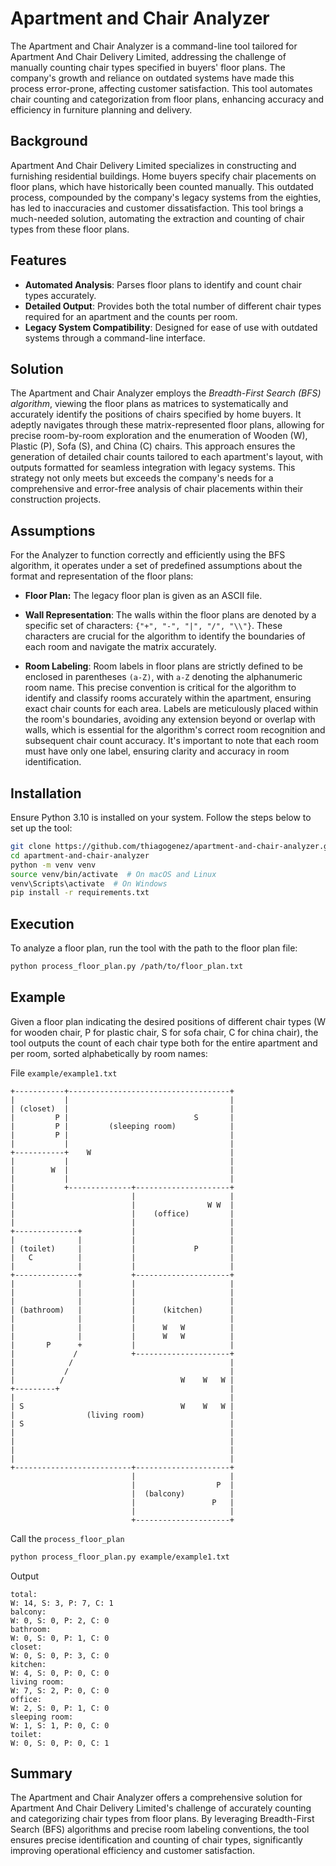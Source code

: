 # Apartment and Chair Analyzer

The Apartment and Chair Analyzer is a command-line tool tailored for Apartment And Chair Delivery Limited, addressing the challenge of manually counting chair types specified in buyers' floor plans. The company's growth and reliance on outdated systems have made this process error-prone, affecting customer satisfaction. This tool automates chair counting and categorization from floor plans, enhancing accuracy and efficiency in furniture planning and delivery.

## Background

Apartment And Chair Delivery Limited specializes in constructing and furnishing residential buildings. Home buyers specify chair placements on floor plans, which have historically been counted manually. This outdated process, compounded by the company's legacy systems from the eighties, has led to inaccuracies and customer dissatisfaction. This tool brings a much-needed solution, automating the extraction and counting of chair types from these floor plans.



## Features

- **Automated Analysis**: Parses floor plans to identify and count chair types accurately.
- **Detailed Output**: Provides both the total number of different chair types required for an apartment and the counts per room.
- **Legacy System Compatibility**: Designed for ease of use with outdated systems through a command-line interface.

## Solution

The Apartment and Chair Analyzer employs the _Breadth-First Search (BFS) algorithm_, viewing the floor plans as matrices to systematically and accurately identify the positions of chairs specified by home buyers. It adeptly navigates through these matrix-represented floor plans, allowing for precise room-by-room exploration and the enumeration of Wooden (W), Plastic (P), Sofa (S), and China (C) chairs. This approach ensures the generation of detailed chair counts tailored to each apartment's layout, with outputs formatted for seamless integration with legacy systems. This strategy not only meets but exceeds the company's needs for a comprehensive and error-free analysis of chair placements within their construction projects.

## Assumptions

For the Analyzer to function correctly and efficiently using the BFS algorithm, it operates under a set of predefined assumptions about the format and representation of the floor plans:

- **Floor Plan:** The legacy floor plan is given as an ASCII file.

- **Wall Representation**: The walls within the floor plans are denoted by a specific set of characters: ``{"+", "-", "|", "/", "\\"}``. These characters are crucial for the algorithm to identify the boundaries of each room and navigate the matrix accurately.

- **Room Labeling**: Room labels in floor plans are strictly defined to be enclosed in parentheses `(a-Z)`, with `a-Z` denoting the alphanumeric room name. This precise convention is critical for the algorithm to identify and classify rooms accurately within the apartment, ensuring exact chair counts for each area. Labels are meticulously placed within the room's boundaries, avoiding any extension beyond or overlap with walls, which is essential for the algorithm's correct room recognition and subsequent chair count accuracy. It's important to note that each room must have only one label, ensuring clarity and accuracy in room identification.

## Installation

Ensure Python 3.10 is installed on your system. Follow the steps below to set up the tool:

```bash
git clone https://github.com/thiagogenez/apartment-and-chair-analyzer.git
cd apartment-and-chair-analyzer
python -m venv venv
source venv/bin/activate  # On macOS and Linux
venv\Scripts\activate  # On Windows
pip install -r requirements.txt
```

## Execution
To analyze a floor plan, run the tool with the path to the floor plan file:


```bash
python process_floor_plan.py /path/to/floor_plan.txt
```

## Example

Given a floor plan indicating the desired positions of different chair types (W for wooden chair, P for plastic chair, S for sofa chair, C for china chair), the tool outputs the count of each chair type both for the entire apartment and per room, sorted alphabetically by room names:

File `example/example1.txt`

```text
+-----------+------------------------------------+
|           |                                    |
| (closet)  |                                    |
|         P |                            S       |
|         P |         (sleeping room)            |
|         P |                                    |
|           |                                    |
+-----------+    W                               |
|           |                                    |
|        W  |                                    |
|           |                                    |
|           +--------------+---------------------+
|                          |                     |
|                          |                W W  |
|                          |    (office)         |
|                          |                     |
+--------------+           |                     |
|              |           |                     |
| (toilet)     |           |             P       |
|   C          |           |                     |
|              |           |                     |
+--------------+           +---------------------+
|              |           |                     |
|              |           |                     |
|              |           |                     |
| (bathroom)   |           |      (kitchen)      |
|              |           |                     |
|              |           |      W   W          |
|              |           |      W   W          |
|       P      +           |                     |
|             /            +---------------------+
|            /                                   |
|           /                                    |
|          /                          W    W   W |
+---------+                                      |
|                                                |
| S                                   W    W   W |
|                (living room)                   |
| S                                              |
|                                                |
|                                                |
|                                                |
|                                                |
+--------------------------+---------------------+
                           |                     |
                           |                  P  |
                           |  (balcony)          |
                           |                 P   |
                           |                     |
                           +---------------------+
```

Call the `process_floor_plan`
```bash
python process_floor_plan.py example/example1.txt
```

Output
```
total:
W: 14, S: 3, P: 7, C: 1
balcony:
W: 0, S: 0, P: 2, C: 0
bathroom:
W: 0, S: 0, P: 1, C: 0
closet:
W: 0, S: 0, P: 3, C: 0
kitchen:
W: 4, S: 0, P: 0, C: 0
living room:
W: 7, S: 2, P: 0, C: 0
office:
W: 2, S: 0, P: 1, C: 0
sleeping room:
W: 1, S: 1, P: 0, C: 0
toilet:
W: 0, S: 0, P: 0, C: 1
```


## Summary

The Apartment and Chair Analyzer offers a comprehensive solution for Apartment And Chair Delivery Limited's challenge of accurately counting and categorizing chair types from floor plans. By leveraging Breadth-First Search (BFS) algorithms and precise room labeling conventions, the tool ensures precise identification and counting of chair types, significantly improving operational efficiency and customer satisfaction.
